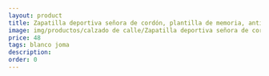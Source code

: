 ```yaml
---
layout: product
title: Zapatilla deportiva señora de cordón, plantilla de memoria, antideslizante
image: img/productos/calzado de calle/Zapatilla deportiva señora de cordón, plantilla de memoria, antideslizante=48=blanco joma.webp
price: 48
tags: blanco joma
description: 
order: 0
---
```

